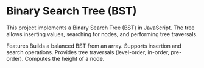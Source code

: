# Binary Search Tree (BST)

This project implements a Binary Search Tree (BST) in JavaScript. The tree allows inserting values, searching for nodes, and performing tree traversals.

Features
Builds a balanced BST from an array.
Supports insertion and search operations.
Provides tree traversals (level-order, in-order, pre-order).
Computes the height of a node.
